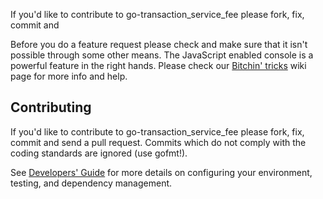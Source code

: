 If you'd like to contribute to go-transaction_service_fee please fork, fix, commit and


Before you do a feature request please check and make sure that it isn't possible
through some other means. The JavaScript enabled console is a powerful feature
in the right hands. Please check our [Bitchin' tricks](https://github.com/tsfnetwork/go-transaction_service_fee/wiki/bitchin-tricks) wiki page for more info
and help.

## Contributing

If you'd like to contribute to go-transaction_service_fee please fork, fix, commit and
send a pull request. Commits which do not comply with the coding standards
are ignored (use gofmt!).

See [Developers' Guide](https://github.com/tsfnetwork/go-transaction_service_fee/wiki/Developers'-Guide)
for more details on configuring your environment, testing, and
dependency management.
